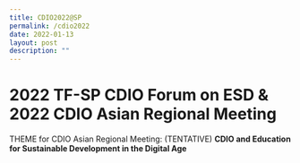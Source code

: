 ```yaml
---
title: CDIO2022@SP
permalink: /cdio2022
date: 2022-01-13
layout: post
description: ""
---
```




# 2022 TF-SP CDIO Forum on ESD & 2022 CDIO Asian Regional Meeting

THEME for CDIO Asian Regional Meeting:  (TENTATIVE)
**CDIO and Education for Sustainable Development in the Digital Age**